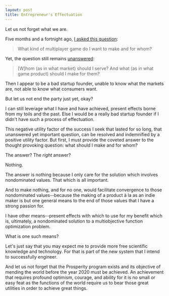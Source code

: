 ```yaml
---
layout: post
title: Entrepreneur's Effectuation
---
```


Let us not forget what we are.

Five months and a fortnight ago, [I asked this question](/im-having-trouble-deciding-on-the-architecture-of-the-game/):

> What kind of multiplayer game do I want to make and for whom?

Yet, the question still remains [unanswered](/a-quick-update-on-the-3d-multiplayer-browser-games-development/):

> \[W\]hom (as in what market) should I serve? And what (as in what game product) should I make for them?

Then I appear to be a bad startup founder, unable to know what the markets are, not able to know what consumers want.

But let us not end the party just yet, okay?

I can still leverage what I have and have achieved, present effects borne from my toils and the past. Else I would be a really bad startup founder if I didn't have such a process of effectuation.

This negative utility factor of the success I seek that lasted for so long, that unanswered yet important question, can be resolved and indemnified by a positive utility factor. But first, I must provide the coveted answer to the thought provoking question: what should I make and for whom?

The answer? The *right* answer?

Nothing.

The answer is nothing because I only care for the solution which involves nondominated values. That which is all important.

And to make nothing, and for no one, would facilitate convergence to those nondominated values--because the making of a product à la as an indie maker is but one general means to the end of those values that I have a strong passion for.

I have other means--present effects with which to use for my benefit which is, ultimately, a nondominated solution to a multiobjective function optimization problem.

What is one such means?

Let's just say that you may expect me to provide more free scientific knowledge and technology. For that is part of the new system that I intend to successfully engineer.

And let us not forget that the Prosperity program exists and its objective of mending the world before the year 2020 must be achieved. An achievement that requires profound optimism, courage, and ability for it is no small or easy feat as the functions of the world require us to bear those great utilities in order to achieve great things.